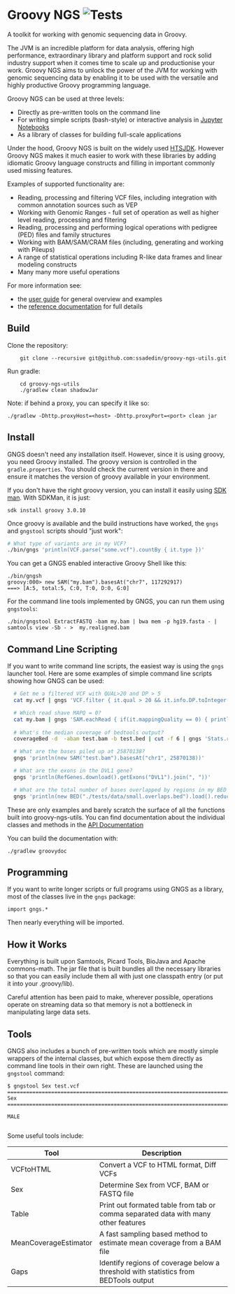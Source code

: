 # Groovy NGS ![Tests](https://github.com/ssadedin/groovy-ngs-utils/actions/workflows/ci-build.yml/badge.svg)

A toolkit for working with genomic sequencing data in Groovy.

The JVM is an incredible platform for data analysis, offering high performance, extraordinary library and platform
support and rock solid industry support when it comes time to scale up and productionise your work.
Groovy NGS aims to unlock the power of the JVM for working with genomic sequencing data by enabling it 
to be used with the versatile and highly productive Groovy programming language.

Groovy NGS can be used at three levels:

 * Directly as pre-written tools on the command line
 * For writing simple scripts (bash-style) or interactive analysis in 
   [Jupyter Notebooks](https://github.com/ssadedin/beakerx)
 * As a library of classes for building full-scale applications
 
Under the hood, Groovy NGS is built on the widely used [HTSJDK](https://github.com/samtools/htsjdk). However
Groovy NGS makes it much easier to work with these libraries by adding idiomatic Groovy 
language constructs and filling in important commonly used missing features.
 
Examples of supported functionality are:

  * Reading, processing and filtering VCF files, including integration with common annotation sources such as VEP
  * Working with Genomic Ranges - full set of operation as well as higher level reading, processing and filtering 
  * Reading, processing and performing logical operations with pedigree (PED) files and family structures
  * Working with BAM/SAM/CRAM files (including, generating and working with Pileups)
  * A range of statistical operations including R-like data frames and linear modeling constructs
  * Many many more useful operations
 
For more information see:

- the [user guide](https://ssadedin.github.io/groovy-ngs-utils/userguide/) for general overview and examples
- the [reference documentation](http://ssadedin.github.io/groovy-ngs-utils/doc/overview-summary.html) for full details

## Build

Clone the repository:

```
    git clone --recursive git@github.com:ssadedin/groovy-ngs-utils.git
```

Run gradle:

```
    cd groovy-ngs-utils
    ./gradlew clean shadowJar
```

Note: if behind a proxy, you can specify it like so:

```
./gradlew -Dhttp.proxyHost=<host> -Dhttp.proxyPort=<port> clean jar
```

## Install

GNGS doesn't need any installation itself. However, since it is using groovy,
you need Groovy installed. The groovy version is controlled in the 
`gradle.properties`. You should check the current version in there and ensure it
matches the version of groovy available in your environment.

If you don't have the right groovy version, you can install it easily
using [SDK man](http://sdkman.io/). With SDKMan, it is just:

```
sdk install groovy 3.0.10
```

Once groovy is available and the build instructions have worked, the `gngs` and `gngstool` scripts
should "just work":

```bash
# What type of variants are in my VCF?
./bin/gngs 'println(VCF.parse("some.vcf").countBy { it.type })'
```

You can get a GNGS enabled interactive Groovy Shell like this:

```
./bin/gngsh
groovy:000> new SAM("my.bam").basesAt("chr7", 117292917)
===> [A:5, total:5, C:0, T:0, D:0, G:0]
```

For the command line tools implemented by GNGS, you can run them using `gngstools`:

```
./bin/gngstool ExtractFASTQ -bam my.bam | bwa mem -p hg19.fasta - | samtools view -Sb - >  my.realigned.bam
```


## Command Line Scripting 


If you want to write command line scripts, the easiest way is using the `gngs` launcher
tool.  Here are some examples of simple command line scripts showing how GNGS can be used:

```bash
  # Get me a filtered VCF with QUAL>20 and DP > 5
  cat my.vcf | gngs 'VCF.filter { it.qual > 20 && it.info.DP.toInteger()>5 }' > filtered.vcf

  # Which read shave MAPQ = 0?
  cat my.bam | gngs 'SAM.eachRead { if(it.mappingQuality == 0) { println it.readName } }'
  
  # What's the median coverage of bedtools output?
  coverageBed -d  -abam test.bam -b test.bed | cut -f 6 | gngs 'Stats.read().median'

  # What are the bases piled up at 25870138?
  gngs 'println(new SAM("test.bam").basesAt("chr1", 25870138))'

  # What are the exons in the DVL1 gene?
  gngs 'println(RefGenes.download().getExons("DVL1").join(", "))'

  # What are the total number of bases overlapped by regions in my BED file?
  gngs 'println(new BED("./tests/data/small.overlaps.bed").load().reduce().size())'

```

These are only examples and barely scratch the surface of all the functions built into
groovy-ngs-utils. You can find documentation about the individual classes and methods
in the [API Documentation](http://ssadedin.github.io/groovy-ngs-utils/doc/index.html)

You can build the documentation with:

```
./gradlew groovydoc
```

## Programming 

If you want to write longer scripts or full programs using GNGS as a library, 
most of the classes live in the `gngs` package:
```
import gngs.*
```

Then nearly everything will be imported.

## How it Works
  
Everything is built upon Samtools, Picard Tools, BioJava and Apache commons-math. The jar file that 
is built bundles all the necessary libraries so that you can easily include them all with just one
classpath entry (or put it into your .groovy/lib).

Careful attention has been paid to make, wherever possible, operations operate on streaming data so that
memory is not a bottleneck in manipulating large data sets.

## Tools

GNGS also includes a bunch of pre-written tools which are mostly simple wrappers of 
the internal classes, but which expose them directly as command line tools in their 
own right. These are launched using the `gngstool` command: 

```
$ gngstool Sex test.vcf
================================================================================
Sex
================================================================================

MALE
 
```

Some useful tools include:

| Tool                   | Description                                                                            |
| ---------------------- | ---------------------------------------------------------------------------------------|
| VCFtoHTML              | Convert a VCF to HTML format, Diff VCFs                                                |
| Sex                    | Determine Sex from VCF, BAM or FASTQ file                                              |
| Table                  | Print out formated table from tab or comma separated data with many other features     |
| MeanCoverageEstimator  | A fast sampling based method to estimate mean coverage from a BAM file                 |
| Gaps                   | Identify regions of coverage below a threshold with statistics from BEDTools output    |

